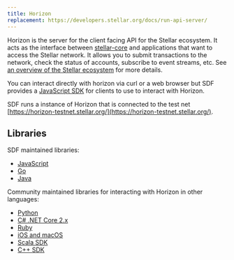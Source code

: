 ```yaml
---
title: Horizon
replacement: https://developers.stellar.org/docs/run-api-server/
---
```


Horizon is the server for the client facing API for the Stellar ecosystem.  It acts as the interface between [stellar-core](https://www.stellar.org/developers/software/#stellar-core) and applications that want to access the Stellar network. It allows you to submit transactions to the network, check the status of accounts, subscribe to event streams, etc. See [an overview of the Stellar ecosystem](https://www.stellar.org/developers/guides/) for more details.

You can interact directly with horizon via curl or a web browser but SDF provides a [JavaScript SDK](https://www.stellar.org/developers/js-stellar-sdk/reference/) for clients to use to interact with Horizon.

SDF runs a instance of Horizon that is connected to the test net [https://horizon-testnet.stellar.org/](https://horizon-testnet.stellar.org/).

## Libraries

SDF maintained libraries:<br />
- [JavaScript](https://github.com/stellar/js-stellar-sdk)
- [Go](https://github.com/stellar/go/tree/master/clients/horizonclient)
- [Java](https://github.com/stellar/java-stellar-sdk)

Community maintained libraries for interacting with Horizon in other languages:<br>
- [Python](https://github.com/StellarCN/py-stellar-base)
- [C# .NET Core 2.x](https://github.com/elucidsoft/dotnetcore-stellar-sdk)
- [Ruby](https://github.com/astroband/ruby-stellar-sdk)
- [iOS and macOS](https://github.com/Soneso/stellar-ios-mac-sdk)
- [Scala SDK](https://github.com/synesso/scala-stellar-sdk)
- [C++ SDK](https://github.com/bnogalm/StellarQtSDK)
